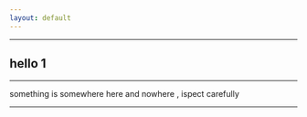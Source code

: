 ```yaml
---
layout: default
---
```


* * *

## hello 1

* * *

something is somewhere here and nowhere , ispect carefully

<!--- https://imgur.com/a/7LdxXf2 -->

* * *
